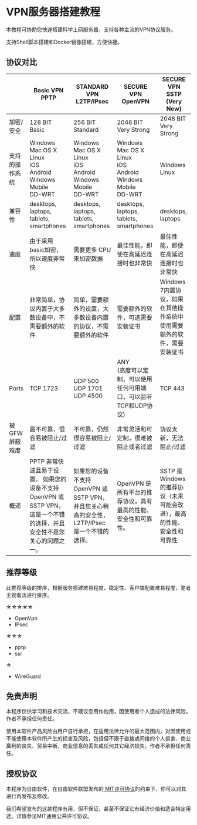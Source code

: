 # VPN服务器搭建教程

本教程可协助您快速搭建科学上网服务器，支持各种主流的VPN协议服务。

支持Shell脚本搭建和Docker镜像搭建，方便快捷。

## 协议对比

|                | Basic VPN<br />PPTP                                          | STANDARD VPN<br />L2TP/IPsec                                 | SECURE VPN<br />OpenVPN                                      | SECURE VPN<br />SSTP (Very New)                              |
| -------------- | ------------------------------------------------------------ | ------------------------------------------------------------ | ------------------------------------------------------------ | ------------------------------------------------------------ |
| 加密/安全      | 128 BIT Basic                                                | 256 BIT Standard                                             | 2048 BIT Very Strong                                         | 2048 BIT Very Strong                                         |
| 支持的操作系统 | Windows<br/>Mac OS X<br/>Linux<br/>iOS<br/>Android<br/>Windows Mobile<br/>DD-WRT | Windows<br/>Mac OS X<br/>Linux<br/>iOS<br/>Android<br/>Windows Mobile<br/>DD-WRT | Windows<br/>Mac OS X<br/>Linux<br/>iOS<br/>Android<br/>Windows Mobile<br/>DD-WRT | Windows<br/>Linux                                            |
| 兼容性         | desktops, laptops, tablets,<br/>smartphones                  | desktops, laptops, tablets,<br/>smartphones                  | desktops, laptops, tablets,<br/>smartphones                  | desktops, laptops                                            |
| 速度           | 由于采用basic加密，所以速度非常快                            | 需要更多 CPU 来加密数据                                      | 最佳性能，即使在高延迟连接时也非常快                         | 最佳性能，即使在高延迟连接时也非常快                         |
| 配置           | 非常简单，协议内置于大多数设备中，不需要额外的软件           | 简单，需要额外的设置，大多数设备内置的协议，不需要额外的软件 | 需要额外的软件，可选需要安装证书                             | Windows 7内置协议，如果在其他操作系统中使用需要额外的软件，需要安装证书 |
| Ports          | TCP 1723                                                     | UDP 500<br/>UDP 1701<br/>UDP 4500                            | ANY<br/>(高度可以定制，可以使用任何可用端口，可以监听TCP和UDP协议) | TCP 443                                                      |
| 被GFW屏蔽难度  | 最不可靠，很容易被阻止/过滤                                  | 不可靠，仍然很容易被阻止/过滤                                | 非常灵活和可定制，很难被阻止或者过滤                         | 协议太新，无法阻止/过滤                                      |
| 概述           | PPTP 非常快速且易于设置。 如果您的设备不支持OpenVPN 或 SSTP VPN，这是一个不错的选择，并且安全性不是您关心的问题之一。 | 如果您的设备不支持 OpenVPN 或 SSTP VPN，并且您关心稍高的安全性，L2TP/IPsec 是一个不错的选择。 | OpenVPN 是所有平台的推荐协议，具有最高的性能、安全性和可靠性。 | SSTP 是 Windows 的推荐协议（未来可能会改进），最高的性能、安全性和可靠性 |

## 推荐等级

此推荐等级的排序，根据服务搭建难易程度、稳定性、客户端配置难易程度，笔者主观看法进行排序。

**☆☆☆☆☆**
- OpenVpn
- IPsec

**☆☆☆**
- pptp
- ssr

**☆**
- WireGuard

## 免责声明

本程序仅供学习和技术交流，不建议您用作他用，因使用者个人造成的法律风险，作者不承担任何责任。

使用本软件产品风险由用户自行承担，在适用法律允许的最大范围内，对因使用或不能使用本软件所产生的损害及风险，包括但不限于直接或间接的个人损害、商业赢利的丧失、贸易中断、商业信息的丢失或任何其它经济损失，作者不承担任何责任。

## 授权协议

本程序为自由软件，在自由软件联盟发布的[ MIT许可协议](https://mit-license.org)的约束下，你可以对其进行再发布及修改。

我们希望发布的这款程序有用，但不保证，甚至不保证它有经济价值和适合特定用途。详情参见MIT通用公共许可协议。
